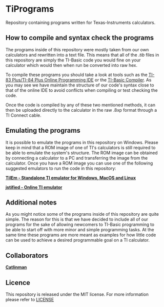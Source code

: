 # TiPrograms #

Repository containing programs written for Texas-Instruments calculators.

## How to compile and syntax check the programs ##
The programs inside of this repository were mostly taken from our own calculators and rewritten into a text file. This means that all of the *.tib* files in this repository are simply the TI-Basic code you would fine on your calculator which would then when run be converted into raw hex.

To compile these programs you should take a look at tools such as the [TI-83 Plus/TI-84 Plus Online Programming IDE](http://www.cemetech.net/sc/) or the [TI-Basic Compiler](http://sourceforge.net/projects/tibasic/). As you may see we have maintain the structure of our code's syntax close to that of the online IDE to avoid conflicts when compiling or test checking the code.

Once the code is compiled by any of these two mentioned methods, it can then be uploaded directly to the calculator in the raw .8xp format through a TI Connect cable.

## Emulating the programs ##

It is possible to emulate the programs in this repository on Windows. Please keep in mind that a ROM image of one of TI's calculators is still required to be able to emulate the system's structure. The ROM image can be obtained by connecting a calculator to a PC and transferring the image from the calculator. Once you have a ROM image you can use one of the following suggested emulators to run the code in this repository:

**[TilEm - Standalone TI emulator for Windows, MacOS and Linux](http://lpg.ticalc.org/prj_tilem/)**<br/>

**[jstified - Online TI emulator](http://www.cemetech.net/projects/jstified/)**

## Additional notes ##

As you might notice some of the programs inside of this repository are quite simple. The reason for this is that we have decided to include all of our programs for the sake of allowing newcomers to TI-Basic programming to be able to start off with more minor and simple programming tasks. At the same time these programs are more meant as examples for how little code can be used to achieve a desired programmable goal on a TI calculator.

## Collaborators ##

**[Catlinman](http://catlinman.com/)**

## Licence ##

This repository is released under the MIT license. For more information please refer to [LICENSE](https://github.com/Catlinman/TiPrograms/blob/master/LICENSE)